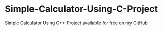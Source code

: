 # Simple-Calculator-Using-C-Project
Simple Calculator Using C++ Project available for free on my GitHub
